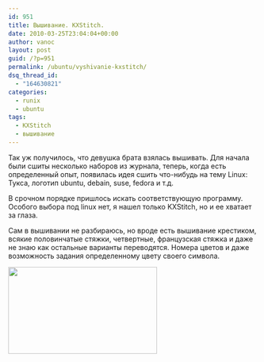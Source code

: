```yaml
---
id: 951
title: Вышивание. KXStitch.
date: 2010-03-25T23:04:04+00:00
author: vanoc
layout: post
guid: /?p=951
permalink: /ubuntu/vyshivanie-kxstitch/
dsq_thread_id:
  - "164630821"
categories:
  - runix
  - ubuntu
tags:
  - KXStitch
  - вышивание
---
```

Так уж получилось, что девушка брата взялась вышивать. Для начала были сшиты несколько наборов из журнала, теперь, когда есть определенный опыт, появилась идея сшить что-нибудь на тему Linux: Тукса, логотип ubuntu, debain, suse, fedora и т.д.

В срочном порядке пришлось искать соответствующую программу. Особого выбора под linux нет, я нашел только KXStitch, но и ее хватает за глаза.

Сам в вышивании не разбираюсь, но вроде есть вышивание крестиком, всякие половинчатые стяжки, четвертные, французская стяжка и даже не знаю как остальные варианты переводятся. Номера цветов и даже возможность задания определенному цвету своего символа.

[<img class="aligncenter size-medium wp-image-952" title="KXStitch" src="/uploads/2010/03/KXStitch-300x175.png" alt="" width="300" height="175" srcset="/uploads/2010/03/KXStitch-300x175.png 300w, /uploads/2010/03/KXStitch-1024x600.png 1024w, /uploads/2010/03/KXStitch.png 1280w" sizes="(max-width: 300px) 100vw, 300px" />](/uploads/2010/03/KXStitch.png)